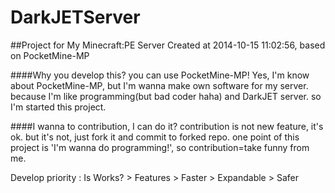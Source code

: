 DarkJETServer
=============

##Project for My Minecraft:PE Server
Created at 2014-10-15 11:02:56, based on PocketMine-MP



####Why you develop this? you can use PocketMine-MP! 
Yes, I'm know about PocketMine-MP, but I'm wanna make own software for my server. because I'm like programming(but bad coder haha) and DarkJET server. so I'm started this project.

####I wanna to contribution, I can do it?
contribution is not new feature, it's ok. but it's not, just fork it and commit to forked repo. one point of this project is 'I'm wanna do programming!', so contribution=take funny from me.

Develop priority : Is Works? > Features > Faster > Expandable > Safer

